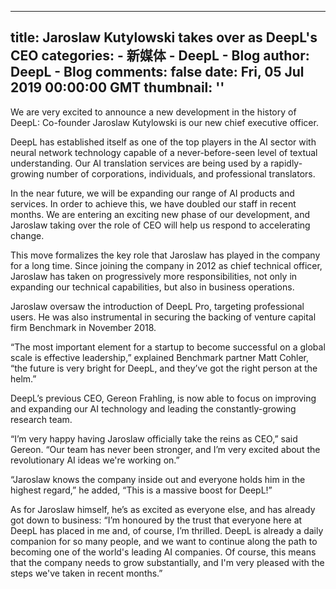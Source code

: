 
---
title: Jaroslaw Kutylowski takes over as DeepL's CEO
categories: 
    - 新媒体
    - DeepL - Blog
author: DeepL - Blog
comments: false
date: Fri, 05 Jul 2019 00:00:00 GMT
thumbnail: ''
---

<div>   
<p>         We are very excited to announce a new development in the history of DeepL: Co-founder Jaroslaw Kutylowski is our new chief executive officer.     </p>     <p>         DeepL has established itself as one of the top players in the AI sector with neural network technology capable of a never-before-seen level of textual understanding.         Our AI translation services are being used by a rapidly-growing number of corporations, individuals, and professional translators.     </p>     <p>         In the near future, we will be expanding our range of AI products and services. In order to achieve this, we have doubled our staff in recent months.         We are entering an exciting new phase of our development, and Jaroslaw taking over the role of CEO will help us respond to accelerating change.     </p>     <p>         This move formalizes the key role that Jaroslaw has played in the company for a long time.         Since joining the company in 2012 as chief technical officer, Jaroslaw has taken on progressively more responsibilities, not only in expanding our technical capabilities, but also in business operations.     </p>     <p>         Jaroslaw oversaw the introduction of DeepL Pro, targeting professional users. He was also instrumental in securing the backing of venture capital firm Benchmark in November 2018.     </p>     <p>         “The most important element for a startup to become successful on a global scale is effective leadership,” explained Benchmark partner Matt Cohler, “the future is very bright for DeepL, and they’ve got the right person at the helm.”     </p>     <p>         DeepL’s previous CEO, Gereon Frahling, is now able to focus on improving and expanding our AI technology and leading the constantly-growing research team.     </p>     <p>         “I’m very happy having Jaroslaw officially take the reins as CEO,” said Gereon. “Our team has never been stronger, and I’m very excited about the revolutionary AI ideas we're working on.”     </p>     <p>         “Jaroslaw knows the company inside out and everyone holds him in the highest regard,” he added, “This is a massive boost for DeepL!”     </p>     <p>         As for Jaroslaw himself, he’s as excited as everyone else, and has already got down to business: “I’m honoured by the trust that everyone here at DeepL has placed in me and, of course, I’m thrilled.         DeepL is already a daily companion for so many people, and we want to continue along the path to becoming one of the world's leading AI companies.         Of course, this means that the company needs to grow substantially, and I'm very pleased with the steps we've taken in recent months.”     </p>  
</div>
            
